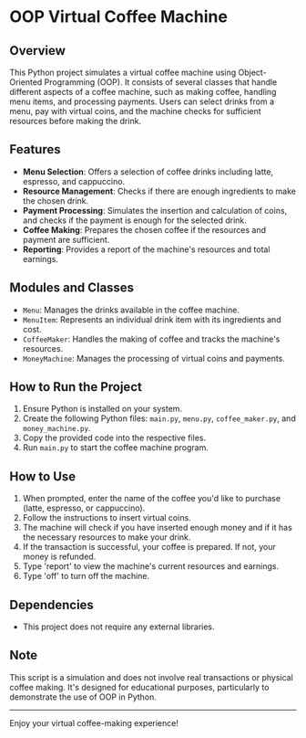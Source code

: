 # OOP Virtual Coffee Machine

## Overview
This Python project simulates a virtual coffee machine using Object-Oriented Programming (OOP). It consists of several classes that handle different aspects of a coffee machine, such as making coffee, handling menu items, and processing payments. Users can select drinks from a menu, pay with virtual coins, and the machine checks for sufficient resources before making the drink.

## Features
- **Menu Selection**: Offers a selection of coffee drinks including latte, espresso, and cappuccino.
- **Resource Management**: Checks if there are enough ingredients to make the chosen drink.
- **Payment Processing**: Simulates the insertion and calculation of coins, and checks if the payment is enough for the selected drink.
- **Coffee Making**: Prepares the chosen coffee if the resources and payment are sufficient.
- **Reporting**: Provides a report of the machine's resources and total earnings.

## Modules and Classes
- `Menu`: Manages the drinks available in the coffee machine.
- `MenuItem`: Represents an individual drink item with its ingredients and cost.
- `CoffeeMaker`: Handles the making of coffee and tracks the machine's resources.
- `MoneyMachine`: Manages the processing of virtual coins and payments.

## How to Run the Project
1. Ensure Python is installed on your system.
2. Create the following Python files: `main.py`, `menu.py`, `coffee_maker.py`, and `money_machine.py`.
3. Copy the provided code into the respective files.
4. Run `main.py` to start the coffee machine program.

## How to Use
1. When prompted, enter the name of the coffee you'd like to purchase (latte, espresso, or cappuccino).
2. Follow the instructions to insert virtual coins.
3. The machine will check if you have inserted enough money and if it has the necessary resources to make your drink.
4. If the transaction is successful, your coffee is prepared. If not, your money is refunded.
5. Type 'report' to view the machine's current resources and earnings.
6. Type 'off' to turn off the machine.

## Dependencies
- This project does not require any external libraries.

## Note
This script is a simulation and does not involve real transactions or physical coffee making. It's designed for educational purposes, particularly to demonstrate the use of OOP in Python.

---

Enjoy your virtual coffee-making experience!